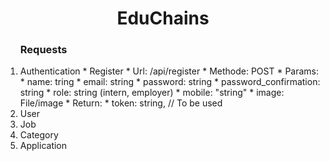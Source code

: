<h1 align="center"> EduChains </h1>
<ol>
<h3> Requests </h3>
<li>
    Authentication
    * Register
      * Url: /api/register
      * Methode: POST
      * Params:
        * name: tring
        * email: string
        * password: string
        * password_confirmation: string
        * role: string (intern, employer)
        * mobile: "string"
        * image: File/image
      * Return:
        * token: string, // To be used 
</li>
<li>User</li>
<li>Job</li>
<li>Category</li>
<li>Application</li>
</ol>
